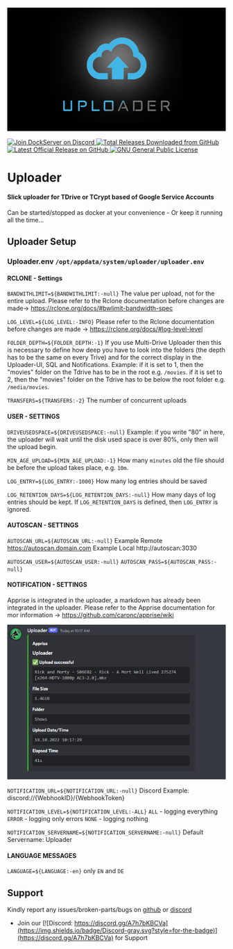 ![Image of DockServer](/img/container_images/docker-uploader.png)

<p align="left">
    <a href="https://discord.gg/FYSvu83caM">
        <img src="https://discord.com/api/guilds/830478558995415100/widget.png?label=Discord%20Server&logo=discord" alt="Join DockServer on Discord">
    </a>
        <a href="https://github.com/dockserver/dockserver/releases">
        <img src="https://img.shields.io/github/downloads/dockserver/dockserver/total?label=Total%20Downloads&logo=github" alt="Total Releases Downloaded from GitHub">
    </a>
    <a href="https://github.com/dockserver/dockserver/releases/latest">
        <img src="https://img.shields.io/github/v/release/dockserver/dockserver?include_prereleases&label=Latest%20Release&logo=github" alt="Latest Official Release on GitHub">
    </a>
    <a href="https://github.com/dockserver/dockserver/blob/master/LICENSE">
        <img src="https://img.shields.io/github/license/dockserver/dockserver?label=License&logo=gnu" alt="GNU General Public License">
    </a>
</p>

# Uploader

#### Slick uploader for TDrive or TCrypt based of Google Service Accounts

Can be started/stopped as docker at your convenience - Or keep it running all the time...

## Uploader Setup
### Uploader.env `/opt/appdata/system/uploader/uploader.env`

#### RCLONE - Settings
`BANDWITHLIMIT=${BANDWITHLIMIT:-null}`
The value per upload, not for the entire upload.
Please refer to the Rclone documentation before changes are made-> https://rclone.org/docs/#bwlimit-bandwidth-spec

`LOG_LEVEL=${LOG_LEVEL:-INFO}` 
Please refer to the Rclone documentation before changes are made -> https://rclone.org/docs/#log-level-level

`FOLDER_DEPTH=${FOLDER_DEPTH:-1}`
If you use Multi-Drive Uploader then this is necessary to define how deep you have to look into the folders (the depth has to be the same on every Trive) and for the correct display in the Uploader-UI, SQL and Notifications. 
Example: if it is set to 1, then the "movies" folder on the Tdrive has to be in the root e.g. `/movies`.
         if it is set to 2, then the "movies" folder on the Tdrive has to be below the root folder e.g. `/media/movies`.

`TRANSFERS=${TRANSFERS:-2}`
The number of concurrent uploads

#### USER - SETTINGS
`DRIVEUSEDSPACE=${DRIVEUSEDSPACE:-null}`
Example: if you write "80" in here, the uploader will wait until the disk used space is over 80%, only then will the upload begin.

`MIN_AGE_UPLOAD=${MIN_AGE_UPLOAD:-1}`
How many `minutes` old the file should be before the upload takes place, e.g. `10m`.

`LOG_ENTRY=${LOG_ENTRY:-1000}`
How many log entries should be saved

`LOG_RETENTION_DAYS=${LOG_RETENTION_DAYS:-null}`
How many days of log entries should be kept. If `LOG_RETENTION_DAYS` is defined, then `LOG_ENTRY` is ignored.

#### AUTOSCAN - SETTINGS
`AUTOSCAN_URL=${AUTOSCAN_URL:-null}`
Example Remote https://autoscan.domain.com 
Example Local http://autoscan:3030

`AUTOSCAN_USER=${AUTOSCAN_USER:-null}`
`AUTOSCAN_PASS=${AUTOSCAN_PASS:-null}`

#### NOTIFICATION - SETTINGS
Apprise is integrated in the uploader, a markdown has already been integrated in the uploader. 
Please refer to the Apprise documentation for mor information -> https://github.com/caronc/apprise/wiki

![Image of Notification](/img/notifications/discord-uploader.png)

`NOTIFICATION_URL=${NOTIFICATION_URL:-null}`
Discord Example: discord://{WebhookID}/{WebhookToken}

`NOTIFICATION_LEVEL=${NOTIFICATION_LEVEL:-ALL}`
`ALL` - logging everything
`ERROR` - logging only errors
`NONE` - logging nothing

`NOTIFICATION_SERVERNAME=${NOTIFICATION_SERVERNAME:-null}`
Default Servername: Uploader

#### LANGUAGE MESSAGES
`LANGUAGE=${LANGUAGE:-en}`
only `EN` and `DE`


## Support

Kindly report any issues/broken-parts/bugs on [github](https://github.com/dockserver/dockserver/issues) or [discord](https://discord.gg/A7h7bKBCVa)

- Join our [![Discord: https://discord.gg/A7h7bKBCVa](https://img.shields.io/badge/Discord-gray.svg?style=for-the-badge)](https://discord.gg/A7h7bKBCVa) for Support
